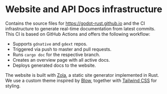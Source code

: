 # Website and API Docs infrastructure

Contains the source files for https://godot-rust.github.io and the CI infrastructure to generate real-time documentation from latest commits. This CI is based on GitHub Actions and offers the following workflow:
* Supports `gdnative` and `gdext` repos.
* Triggered via push to master and pull requests.
* Runs `cargo doc` for the respective branch.
* Creates an overview page with all active docs.
* Deploys generated docs to the website.

The website is built with [Zola], a static site generator implemented in Rust. We use a custom theme inspired by [Blow], together with [Tailwind CSS] for styling.

[Zola]: https://www.getzola.org
[Blow]: https://www.getzola.org/themes/blow
[Tailwind CSS]: https://tailwindcss.com
